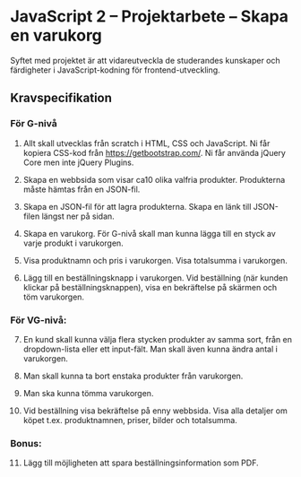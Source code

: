 # JavaScript 2 – Projektarbete – Skapa en varukorg

Syftet med projektet är att vidareutveckla de studerandes kunskaper och färdigheter i JavaScript-kodning för frontend-utveckling.

## Kravspecifikation

### För G-nivå

1. Allt skall utvecklas från scratch i HTML, CSS och JavaScript. Ni får kopiera CSS-kod från https://getbootstrap.com/. Ni får använda jQuery Core men inte jQuery Plugins.

2. Skapa en webbsida som visar ca10 olika valfria produkter. Produkterna måste hämtas från en JSON-fil.

3. Skapa en JSON-fil för att lagra produkterna. Skapa en länk till JSON-filen längst ner på sidan.

4. Skapa en varukorg. För G-nivå skall man kunna lägga till en styck av varje produkt i varukorgen.

5. Visa produktnamn och pris i varukorgen. Visa totalsumma i varukorgen.

6. Lägg till en beställningsknapp i varukorgen. Vid beställning (när kunden klickar på beställningsknappen), visa en bekräftelse på skärmen och töm varukorgen.

### För VG-nivå:

7. En kund skall kunna välja flera stycken produkter av samma sort, från en dropdown-lista eller ett input-fält. Man skall även kunna ändra antal i varukorgen.

8. Man skall kunna ta bort enstaka produkter från varukorgen.

9. Man ska kunna tömma varukorgen.

10. Vid beställning visa bekräftelse på enny webbsida. Visa alla detaljer om köpet t.ex. produktnamnen, priser, bilder och totalsumma.

### Bonus:

11. Lägg till möjligheten att spara beställningsinformation som PDF.
